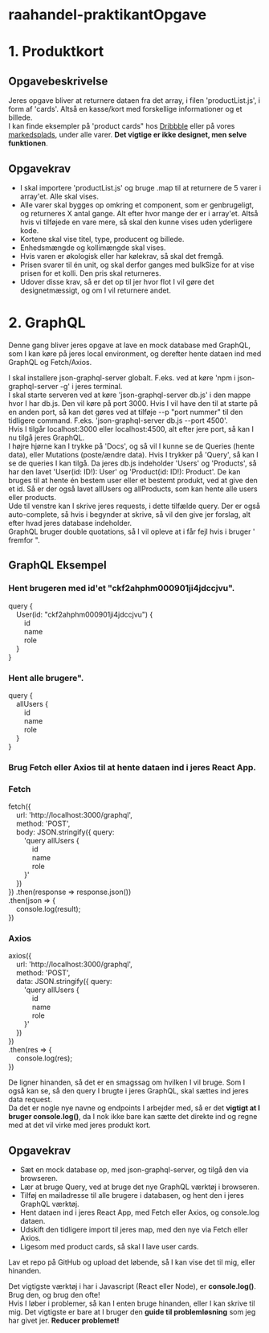 # raahandel-praktikantOpgave

# 1. Produktkort
## Opgavebeskrivelse
Jeres opgave bliver at returnere dataen fra det array, i filen 'productList.js', i form af 'cards'. Altså en kasse/kort med forskellige informationer og et billede.  
I kan finde eksempler på 'product cards" hos [Dribbble](https://dribbble.com/search/product%20card) eller på vores [markedsplads](https://markedsplads.raahandel.dk/), under alle varer. **Det vigtige er ikke designet, men selve funktionen**.

## Opgavekrav
* I skal importere 'productList.js' og bruge .map til at returnere de 5 varer i array'et. Alle skal vises.
* Alle varer skal bygges op omkring et component, som er genbrugeligt, og returneres X antal gange. Alt efter hvor mange der er i array'et. Altså hvis vi tilføjede en vare mere, så skal den kunne vises uden yderligere kode.
* Kortene skal vise titel, type, producent og billede.
* Enhedsmængde og kollimængde skal vises.
* Hvis varen er økologisk eller har kølekrav, så skal det fremgå.
* Prisen svarer til én unit, og skal derfor ganges med bulkSize for at vise prisen for et kolli. Den pris skal returneres.
* Udover disse krav, så er det op til jer hvor flot I vil gøre det designetmæssigt, og om I vil returnere andet.

# 2. GraphQL
Denne gang bliver jeres opgave at lave en mock database med GraphQL, som I kan køre på jeres local environment, og derefter hente dataen ind med GraphQL og Fetch/Axios.

I skal installere json-graphql-server globalt. F.eks. ved at køre 'npm i json-graphql-server -g' i jeres terminal.  
I skal starte serveren ved at køre 'json-graphql-server db.js' i den mappe hvor I har db.js. Den vil køre på port 3000. Hvis I vil have den til at starte på en anden port, så kan det gøres ved at tilføje --p "port nummer" til den tidligere command. F.eks. 'json-graphql-server db.js --port 4500'.  
Hvis I tilgår localhost:3000 eller localhost:4500, alt efter jere port, så kan I nu tilgå jeres GraphQL.  
I højre hjørne kan I trykke på 'Docs', og så vil I kunne se de Queries (hente data), eller Mutations (poste/ændre data). Hvis I trykker på 'Query', så kan I se de queries I kan tilgå. Da jeres db.js indeholder 'Users' og 'Products', så har den lavet 'User(id: ID!): User' og 'Product(id: ID!): Product'. De kan bruges til at hente én bestem user eller et bestemt produkt, ved at give den et id. Så er der også lavet allUsers og allProducts, som kan hente alle users eller products.  
Ude til venstre kan I skrive jeres requests, i dette tilfælde query. Der er også auto-complete, så hvis i begynder at skrive, så vil den give jer forslag, alt efter hvad jeres database indeholder.  
GraphQL bruger double quotations, så I vil opleve at i får fejl hvis i bruger ' fremfor ".

## GraphQL Eksempel
### Hent brugeren med id'et "ckf2ahphm000901ji4jdccjvu".
query {  
&nbsp;&nbsp;&nbsp;&nbsp;User(id: "ckf2ahphm000901ji4jdccjvu") {  
&nbsp;&nbsp;&nbsp;&nbsp;&nbsp;&nbsp;&nbsp;&nbsp;id  
&nbsp;&nbsp;&nbsp;&nbsp;&nbsp;&nbsp;&nbsp;&nbsp;name  
&nbsp;&nbsp;&nbsp;&nbsp;&nbsp;&nbsp;&nbsp;&nbsp;role  
&nbsp;&nbsp;&nbsp;&nbsp;}  
}

### Hent alle brugere".
query {  
&nbsp;&nbsp;&nbsp;&nbsp;allUsers {  
&nbsp;&nbsp;&nbsp;&nbsp;&nbsp;&nbsp;&nbsp;&nbsp;id  
&nbsp;&nbsp;&nbsp;&nbsp;&nbsp;&nbsp;&nbsp;&nbsp;name  
&nbsp;&nbsp;&nbsp;&nbsp;&nbsp;&nbsp;&nbsp;&nbsp;role  
&nbsp;&nbsp;&nbsp;&nbsp;}  
}

### Brug Fetch eller Axios til at hente dataen ind i jeres React App.
### Fetch
fetch({  
&nbsp;&nbsp;&nbsp;&nbsp;url: 'http://localhost:3000/graphql',  
&nbsp;&nbsp;&nbsp;&nbsp;method: 'POST',  
&nbsp;&nbsp;&nbsp;&nbsp;body: JSON.stringify({ query:  
&nbsp;&nbsp;&nbsp;&nbsp;&nbsp;&nbsp;&nbsp;&nbsp;'query allUsers {  
&nbsp;&nbsp;&nbsp;&nbsp;&nbsp;&nbsp;&nbsp;&nbsp;&nbsp;&nbsp;&nbsp;&nbsp;id  
&nbsp;&nbsp;&nbsp;&nbsp;&nbsp;&nbsp;&nbsp;&nbsp;&nbsp;&nbsp;&nbsp;&nbsp;name  
&nbsp;&nbsp;&nbsp;&nbsp;&nbsp;&nbsp;&nbsp;&nbsp;&nbsp;&nbsp;&nbsp;&nbsp;role  
&nbsp;&nbsp;&nbsp;&nbsp;&nbsp;&nbsp;&nbsp;&nbsp;}'  
&nbsp;&nbsp;&nbsp;&nbsp;})  
})
.then(response => response.json())  
.then(json => {  
&nbsp;&nbsp;&nbsp;&nbsp;console.log(result);  
})

### Axios
axios({  
&nbsp;&nbsp;&nbsp;&nbsp;url: 'http://localhost:3000/graphql',  
&nbsp;&nbsp;&nbsp;&nbsp;method: 'POST',  
&nbsp;&nbsp;&nbsp;&nbsp;data: JSON.stringify({ query:  
&nbsp;&nbsp;&nbsp;&nbsp;&nbsp;&nbsp;&nbsp;&nbsp;'query allUsers {  
&nbsp;&nbsp;&nbsp;&nbsp;&nbsp;&nbsp;&nbsp;&nbsp;&nbsp;&nbsp;&nbsp;&nbsp;id  
&nbsp;&nbsp;&nbsp;&nbsp;&nbsp;&nbsp;&nbsp;&nbsp;&nbsp;&nbsp;&nbsp;&nbsp;name  
&nbsp;&nbsp;&nbsp;&nbsp;&nbsp;&nbsp;&nbsp;&nbsp;&nbsp;&nbsp;&nbsp;&nbsp;role  
&nbsp;&nbsp;&nbsp;&nbsp;&nbsp;&nbsp;&nbsp;&nbsp;}'  
&nbsp;&nbsp;&nbsp;&nbsp;})  
})  
.then(res => {  
&nbsp;&nbsp;&nbsp;&nbsp;console.log(res);  
})

De ligner hinanden, så det er en smagssag om hvilken I vil bruge. Som I også kan se, så den query I brugte i jeres GraphQL, skal sættes ind jeres data request.  
Da det er nogle nye navne og endpoints I arbejder med, så er det **vigtigt at I bruger console.log()**, da I nok ikke bare kan sætte det direkte ind og regne med at det vil virke med jeres produkt kort.

## Opgavekrav
* Sæt en mock database op, med json-graphql-server, og tilgå den via browseren.
* Lær at bruge Query, ved at bruge det nye GraphQL værktøj i browseren.
* Tilføj en mailadresse til alle brugere i databasen, og hent den i jeres GraphQL værktøj.
* Hent dataen ind i jeres React App, med Fetch eller Axios, og console.log dataen.
* Udskift den tidligere import til jeres map, med den nye via Fetch eller Axios.
* Ligesom med product cards, så skal I lave user cards.


Lav et repo på GitHub og upload det løbende, så I kan vise det til mig, eller hinanden.

Det vigtigste værktøj i har i Javascript (React eller Node), er **console.log()**. Brug den, og brug den ofte!  
Hvis I løber i problemer, så kan I enten bruge hinanden, eller I kan skrive til mig. Det vigtigste er bare at I bruger den **guide til problemløsning** som jeg har givet jer. **Reducer problemet!**